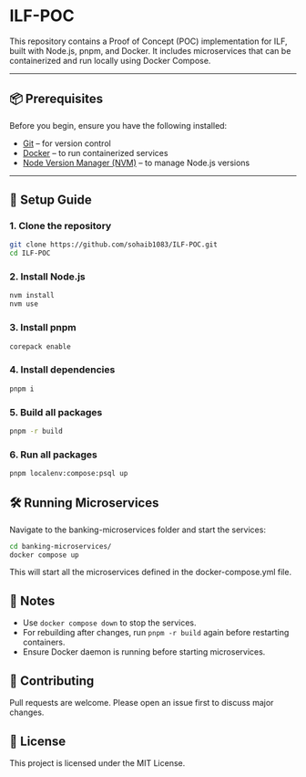 # ILF-POC

This repository contains a Proof of Concept (POC) implementation for ILF, built with Node.js, pnpm, and Docker. It includes microservices that can be containerized and run locally using Docker Compose.  

---

## 📦 Prerequisites

Before you begin, ensure you have the following installed:

- [Git](https://git-scm.com/) – for version control  
- [Docker](https://www.docker.com/) – to run containerized services  
- [Node Version Manager (NVM)](https://github.com/nvm-sh/nvm) – to manage Node.js versions  

---

## 🚀 Setup Guide

### 1. Clone the repository
```bash
git clone https://github.com/sohaib1083/ILF-POC.git
cd ILF-POC
```

### 2. Install Node.js
```bash
nvm install
nvm use
```

### 3. Install pnpm
```bash
corepack enable
```

### 4. Install dependencies
```bash
pnpm i
```

### 5. Build all packages
```bash
pnpm -r build
```

### 6. Run all packages
```bash
pnpm localenv:compose:psql up
```

## 🛠 Running Microservices

Navigate to the banking-microservices folder and start the services:

```bash
cd banking-microservices/
docker compose up
```

This will start all the microservices defined in the docker-compose.yml file.

## 📖 Notes

- Use `docker compose down` to stop the services.
- For rebuilding after changes, run `pnpm -r build` again before restarting containers.
- Ensure Docker daemon is running before starting microservices.

## 🤝 Contributing

Pull requests are welcome. Please open an issue first to discuss major changes.

## 📜 License

This project is licensed under the MIT License.
